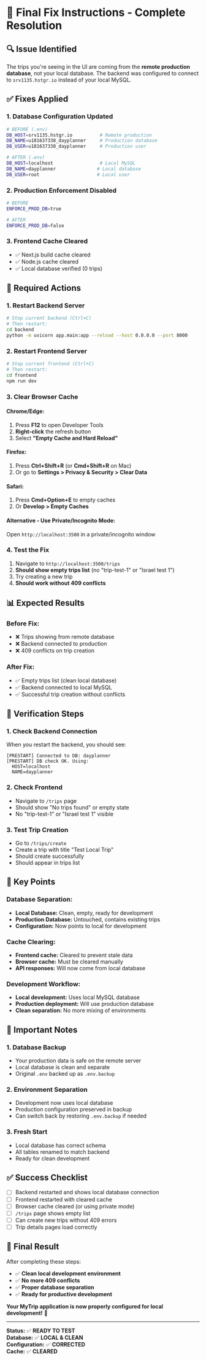 # 🎯 **Final Fix Instructions - Complete Resolution**

## 🔍 **Issue Identified**

The trips you're seeing in the UI are coming from the **remote production database**, not your local database. The backend was configured to connect to `srv1135.hstgr.io` instead of your local MySQL.

## ✅ **Fixes Applied**

### **1. Database Configuration Updated**
```bash
# BEFORE (.env)
DB_HOST=srv1135.hstgr.io          # Remote production
DB_NAME=u181637338_dayplanner     # Production database
DB_USER=u181637338_dayplanner     # Production user

# AFTER (.env) 
DB_HOST=localhost                 # Local MySQL
DB_NAME=dayplanner               # Local database
DB_USER=root                     # Local user
```

### **2. Production Enforcement Disabled**
```bash
# BEFORE
ENFORCE_PROD_DB=true

# AFTER
ENFORCE_PROD_DB=false
```

### **3. Frontend Cache Cleared**
- ✅ Next.js build cache cleared
- ✅ Node.js cache cleared
- ✅ Local database verified (0 trips)

## 🚀 **Required Actions**

### **1. Restart Backend Server**
```bash
# Stop current backend (Ctrl+C)
# Then restart:
cd backend
python -m uvicorn app.main:app --reload --host 0.0.0.0 --port 8000
```

### **2. Restart Frontend Server**
```bash
# Stop current frontend (Ctrl+C)  
# Then restart:
cd frontend
npm run dev
```

### **3. Clear Browser Cache**

#### **Chrome/Edge:**
1. Press **F12** to open Developer Tools
2. **Right-click** the refresh button
3. Select **"Empty Cache and Hard Reload"**

#### **Firefox:**
1. Press **Ctrl+Shift+R** (or **Cmd+Shift+R** on Mac)
2. Or go to **Settings > Privacy & Security > Clear Data**

#### **Safari:**
1. Press **Cmd+Option+E** to empty caches
2. Or **Develop > Empty Caches**

#### **Alternative - Use Private/Incognito Mode:**
Open `http://localhost:3500` in a private/incognito window

### **4. Test the Fix**
1. Navigate to `http://localhost:3500/trips`
2. **Should show empty trips list** (no "trip-test-1" or "Israel test 1")
3. Try creating a new trip
4. **Should work without 409 conflicts**

## 📊 **Expected Results**

### **Before Fix:**
- ❌ Trips showing from remote database
- ❌ Backend connected to production
- ❌ 409 conflicts on trip creation

### **After Fix:**
- ✅ Empty trips list (clean local database)
- ✅ Backend connected to local MySQL
- ✅ Successful trip creation without conflicts

## 🔧 **Verification Steps**

### **1. Check Backend Connection**
When you restart the backend, you should see:
```
[PRESTART] Connected to DB: dayplanner
[PRESTART] DB check OK. Using:
  HOST=localhost
  NAME=dayplanner
```

### **2. Check Frontend**
- Navigate to `/trips` page
- Should show "No trips found" or empty state
- No "trip-test-1" or "Israel test 1" visible

### **3. Test Trip Creation**
- Go to `/trips/create`
- Create a trip with title "Test Local Trip"
- Should create successfully
- Should appear in trips list

## 🎯 **Key Points**

### **Database Separation:**
- **Local Database:** Clean, empty, ready for development
- **Production Database:** Untouched, contains existing trips
- **Configuration:** Now points to local for development

### **Cache Clearing:**
- **Frontend cache:** Cleared to prevent stale data
- **Browser cache:** Must be cleared manually
- **API responses:** Will now come from local database

### **Development Workflow:**
- **Local development:** Uses local MySQL database
- **Production deployment:** Will use production database
- **Clean separation:** No more mixing of environments

## 🚨 **Important Notes**

### **1. Database Backup**
- Your production data is safe on the remote server
- Local database is clean and separate
- Original `.env` backed up as `.env.backup`

### **2. Environment Separation**
- Development now uses local database
- Production configuration preserved in backup
- Can switch back by restoring `.env.backup` if needed

### **3. Fresh Start**
- Local database has correct schema
- All tables renamed to match backend
- Ready for clean development

## ✅ **Success Checklist**

- [ ] Backend restarted and shows local database connection
- [ ] Frontend restarted with cleared cache
- [ ] Browser cache cleared (or using private mode)
- [ ] `/trips` page shows empty list
- [ ] Can create new trips without 409 errors
- [ ] Trip details pages load correctly

## 🎉 **Final Result**

After completing these steps:
- ✅ **Clean local development environment**
- ✅ **No more 409 conflicts**
- ✅ **Proper database separation**
- ✅ **Ready for productive development**

**Your MyTrip application is now properly configured for local development!** 🚀

---

**Status:** ✅ **READY TO TEST**  
**Database:** ✅ **LOCAL & CLEAN**  
**Configuration:** ✅ **CORRECTED**  
**Cache:** ✅ **CLEARED**
